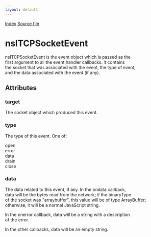 ```yaml
---
layout: default
---
```

<div id='links'><a href="../index.html">Index</a>
<a href="http://dxr.mozilla.org/mozilla-central/source/dom/network/interfaces/nsIDOMTCPSocket.idl">Source file</a>
</div>

# nsITCPSocketEvent #
  
nsITCPSocketEvent is the event object which is passed as the  
first argument to all the event handler callbacks. It contains  
the socket that was associated with the event, the type of event,  
and the data associated with the event (if any).  
  

## Attributes ##

### target ###
  
The socket object which produced this event.  
  

### type ###
  
The type of this event. One of:  
  
open  
error  
data  
drain  
close  
  

### data ###
  
The data related to this event, if any. In the ondata callback,  
data will be the bytes read from the network; if the binaryType  
of the socket was "arraybuffer", this value will be of type ArrayBuffer;  
otherwise, it will be a normal JavaScript string.  
  
In the onerror callback, data will be a string with a description  
of the error.  
  
In the other callbacks, data will be an empty string.  
  
